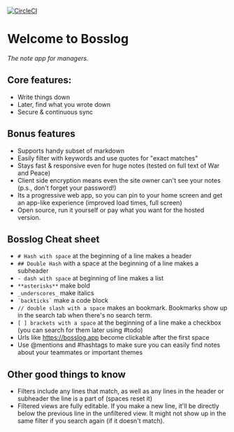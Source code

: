 [![CircleCI](https://circleci.com/gh/anthonygarvan/bosslog.svg?style=svg)](https://circleci.com/gh/anthonygarvan/bosslog)

# Welcome to Bosslog
_The note app for managers._

## Core features:
- Write things down
- Later, find what you wrote down
- Secure & continuous sync

## Bonus features
- Supports handy subset of markdown
- Easily filter with keywords and use quotes for "exact matches"
- Stays fast & responsive even for huge notes (tested on full text of War and Peace)
- Client side encryption means even the site owner can't see your notes (p.s., don't forget your password!)
- Its a progressive web app, so you can pin to your home screen and get an app-like experience (improved load times, full screen)
- Open source, run it yourself or pay what you want for the hosted version.

## Bosslog Cheat sheet
- `# Hash with space` at the beginning of a line makes a header
- `## Double Hash` with a space at the beginning of a line makes a subheader
- `- dash with space` at beginning of line makes a list
- `**asterisks**` make bold
- `_underscores_` make italics
- `` `backticks` `` make a code  block
- `// double slash with a space` makes an bookmark. Bookmarks show up in the search tab when there's no search term.
- `[ ] brackets with a space`  at the beginning of a line make a checkbox (you can search for them later using #todo)
- Urls like https://bosslog.app become clickable after the first space
- Use @mentions  and #hashtags to make sure you can easily find notes about your  teammates or important themes   

## Other good things to know
- Filters include any lines that match, as well as any lines in the header or subheader the line is a part of (spaces reset it)
- Filtered views are fully editable. If you make a new line, it'll be directly below the previous line in the unfiltered view. It might not show up in the same filter if you search again (if it doesn't match).
